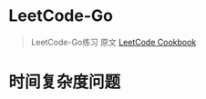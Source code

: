 # LeetCode-Go

> LeetCode-Go练习 
> 原文 [LeetCode Cookbook](https://books.halfrost.com/leetcode/)

# 时间复杂度问题
